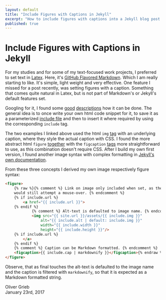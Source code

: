 ```yaml
---
layout: default
title: "Include Figures with Captions in Jekyll"
excerpt: "How to include figures with captions into a Jekyll blog post."
published: true
---
```


# Include Figures with Captions in Jekyll

For my studies and for some of my text-focused work projects, I preferred to set text in [Latex](https://www.latex-project.org/). Here, it's [GitHub Flavored Markdown](https://help.github.com/categories/writing-on-github/). Which I am really starting to like. It's simple, light weight and very effective. One feature I missed for a post recently, was setting figures with a caption. Something that comes quite natural in Latex, but is not part of Markdown's or Jekyll's default features set.

Googling for it, I found some [good](https://superdevresources.com/image-caption-jekyll/) [descriptions](http://kevinmcgillivray.net/captions-for-images-with-jekyll/) how it can be done. The general idea is to once write your own html code snippet for it, to save it as a parameterized [include file](https://jekyllrb.com/docs/includes) and then to insert it where required by using the corresponding `include` tag.

The two examples I linked above used the html `img` [tag](https://www.w3.org/wiki/HTML/Elements/img) with an underlying caption, where they style the actual caption with CSS. I found the more abstract html `figure` [together](https://www.w3.org/wiki/HTML/Elements/figure) with the `figcaption` [tags](https://www.w3.org/wiki/HTML/Elements/figcaption) more straightforward to use, as this combination doesn't require CSS. After I build my own first version, I found another image syntax with complex formatting in [Jekyll's own documentation](http://jekyllrb.com/docs/includes/#passing-parameters-to-includes).

From these three concepts I derived my own image respectively figure syntax:

```html
<figure>
    {% raw %}{% comment %} Link on image only included when set, as the browser
    would still attempt a mouse-over. {% endcomment %}
    {% if include.url %}
        <a href="{{ include.url }}">
    {% endif %}
            {% comment %} Alt-text is defaulted to image name. {% endcomment %}
            <img src="{{ site.url }}/assets/{{ include.img }}"
                alt="{{ include.alt | default: include.img }}"
                width="{{ include.width }}"
                height="{{ include.height }}"/>
    {% if include.url %}
        </a>
    {% endif %}
    {% comment %} Caption can be Markdown formatted. {% endcomment %}
    <figcaption>{{ include.cap | markdownify }}</figcaption>{% endraw %}
</figure>
```

Observe, that as final touches the alt-text is defaulted to the image name and the caption is filtered with `markdownify`, so that it is expected as a Markdown formatted string.

Oliver Grieb  
January 23rd, 2017
